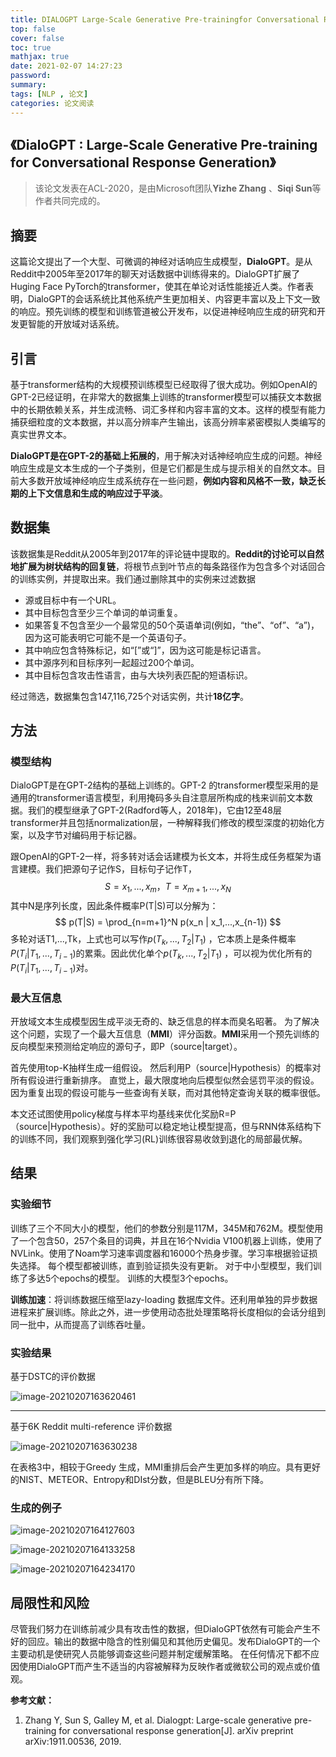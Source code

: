 ```yaml
---
title: DIALOGPT Large-Scale Generative Pre-trainingfor Conversational Response Generation
top: false
cover: false
toc: true
mathjax: true
date: 2021-02-07 14:27:23
password:
summary:
tags: [NLP , 论文]
categories: 论文阅读
---
```


## **《DialoGPT : Large-Scale Generative Pre-training for Conversational Response Generation》**

> 该论文发表在ACL-2020，是由Microsoft团队**Yizhe Zhang** 、**Siqi Sun**等作者共同完成的。

## 摘要

这篇论文提出了一个大型、可微调的神经对话响应生成模型，**DialoGPT**。是从Reddit中2005年至2017年的聊天对话数据中训练得来的。DialoGPT扩展了Huging Face PyTorch的transformer，使其在单论对话性能接近人类。作者表明，DialoGPT的会话系统比其他系统产生更加相关、内容更丰富以及上下文一致的响应。预先训练的模型和训练管道被公开发布，以促进神经响应生成的研究和开发更智能的开放域对话系统。



## 引言

基于transformer结构的大规模预训练模型已经取得了很大成功。例如OpenAI的GPT-2已经证明，在非常大的数据集上训练的transformer模型可以捕获文本数据中的长期依赖关系，并生成流畅、词汇多样和内容丰富的文本。这样的模型有能力捕获细粒度的文本数据，并以高分辨率产生输出，该高分辨率紧密模拟人类编写的真实世界文本。

**DialoGPT是在GPT-2的基础上拓展的**，用于解决对话神经响应生成的问题。神经响应生成是文本生成的一个子类别，但是它们都是生成与提示相关的自然文本。目前大多数开放域神经响应生成系统存在一些问题，**例如内容和风格不一致，缺乏长期的上下文信息和生成的响应过于平淡**。



## 数据集

该数据集是Reddit从2005年到2017年的评论链中提取的。**Reddit的讨论可以自然地扩展为树状结构的回复链**，将根节点到叶节点的每条路径作为包含多个对话回合的训练实例，并提取出来。我们通过删除其中的实例来过滤数据

- 源或目标中有一个URL。
- 其中目标包含至少三个单词的单词重复。
- 如果答复不包含至少一个最常见的50个英语单词(例如，“the”、“of”、“a”)，因为这可能表明它可能不是一个英语句子。
- 其中响应包含特殊标记，如“[”或“]”，因为这可能是标记语言。
- 其中源序列和目标序列一起超过200个单词。
- 其中目标包含攻击性语言，由与大块列表匹配的短语标识。

经过筛选，数据集包含147,116,725个对话实例，共计**18亿字**。



## 方法

### 模型结构

DialoGPT是在GPT-2结构的基础上训练的。GPT-2 的transformer模型采用的是通用的transformer语言模型，利用掩码多头自注意层所构成的栈来训前文本数据。我们的模型继承了GPT-2(Radford等人，2018年)，它由12至48层transformer并且包括normalization层，一种解释我们修改的模型深度的初始化方案，以及字节对编码用于标记器。

跟OpenAI的GPT-2一样，将多转对话会话建模为长文本，并将生成任务框架为语言建模。我们把源句子记作S，目标句子记作T，
$$
S= x_1, ...,x_m ， T = x_{m+1},...,x_N
$$
其中N是序列长度，因此条件概率P(T|S)可以分解为：
$$
p(T|S) = \prod_{n=m+1}^N p(x_n | x_1,...,x_{n-1})
$$
多轮对话T1,...,Tk，上式也可以写作$p(T_k,...,T_2 | T_1)$ ，它本质上是条件概率$P(T_i | T_1,...,T_{i-1})$的累乘。因此优化单个$p(T_k,...,T_2 | T_1)$ ，可以视为优化所有的$P(T_i | T_1,...,T_{i-1})$对。

### 最大互信息

开放域文本生成模型因生成平淡无奇的、缺乏信息的样本而臭名昭著。 为了解决这个问题，实现了一个最大互信息（**MMI**）评分函数。**MMI**采用一个预先训练的反向模型来预测给定响应的源句子，即P（source|target）。

首先使用top-K抽样生成一组假设。 然后利用P（source|Hypothesis）的概率对所有假设进行重新排序。 直觉上，最大限度地向后模型似然会惩罚平淡的假设。因为重复出现的假设可能与一些查询有关联，而对其他特定查询关联的概率很低。

本文还试图使用policy梯度与样本平均基线来优化奖励R=P（source|Hypothesis）。好的奖励可以稳定地让模型提高，但与RNN体系结构下的训练不同，我们观察到强化学习(RL)训练很容易收敛到退化的局部最优解。

## 结果

### 实验细节

训练了三个不同大小的模型，他们的参数分别是117M，345M和762M。模型使用了一个包含50，257个条目的词典，并且在16个Nvidia V100机器上训练，使用了NVLink。使用了Noam学习速率调度器和16000个热身步骤。学习率根据验证损失选择。 每个模型都被训练，直到验证损失没有更新。 对于中小型模型，我们训练了多达5个epochs的模型。 训练的大模型3个epochs。



**训练加速**：将训练数据压缩至lazy-loading 数据库文件。还利用单独的异步数据进程来扩展训练。除此之外，进一步使用动态批处理策略将长度相似的会话分组到同一批中，从而提高了训练吞吐量。

### 实验结果

基于DSTC的评价数据

![image-20210207163620461](https://i.loli.net/2021/02/07/czn2A4L1tlVXrmI.png)

--------

基于6K Reddit multi-reference 评价数据

![image-20210207163630238](https://i.loli.net/2021/02/07/DcXbMo7rxYpLR8w.png)

在表格3中，相较于Greedy 生成，MMI重排后会产生更加多样的响应。具有更好的NIST、METEOR、Entropy和DIst分数，但是BLEU分有所下降。

### 生成的例子

![image-20210207164127603](https://i.loli.net/2021/02/07/jlJgSbKiH9ZUd3W.png)

![image-20210207164133258](https://i.loli.net/2021/02/07/XD2kNIQfsTrRS56.png)

![image-20210207164234170](https://i.loli.net/2021/02/07/J9BwutckgbqW6Zs.png)

## 局限性和风险

尽管我们努力在训练前减少具有攻击性的数据，但DialoGPT依然有可能会产生不好的回应。输出的数据中隐含的性别偏见和其他历史偏见。发布DialoGPT的一个主要动机是使研究人员能够调查这些问题并制定缓解策略。 在任何情况下都不应因使用DialoGPT而产生不适当的内容被解释为反映作者或微软公司的观点或价值观。



**参考文献：**

1. Zhang Y, Sun S, Galley M, et al. Dialogpt: Large-scale generative pre-training for conversational response generation[J]. arXiv preprint arXiv:1911.00536, 2019.


